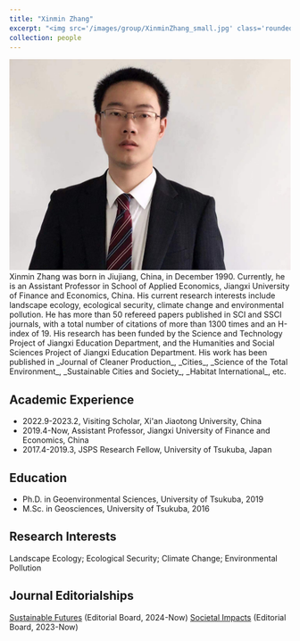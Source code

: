 ```yaml
---
title: "Xinmin Zhang"
excerpt: "<img src='/images/group/XinminZhang_small.jpg' class='rounded-corners'><br/>Principal Investigator"
collection: people
---
```

<img src='/images/group/XinminZhang.jpg' class='rounded-corners'>
<br/>Xinmin Zhang was born in Jiujiang, China, in December 1990. Currently, he is an Assistant Professor in School of Applied Economics, Jiangxi University of Finance and Economics, China. His current research interests include landscape ecology, ecological security, climate change and environmental pollution. He has more than 50 refereed papers published in SCI and SSCI journals, with a total number of citations of more than 1300 times and an H-index of 19. His research has been funded by the Science and Technology Project of Jiangxi Education Department, and the Humanities and Social Sciences Project of Jiangxi Education Department. His work has been published in _Journal of Cleaner Production_, _Cities_, _Science of the Total Environment_, _Sustainable Cities and Society_, _Habitat International_, etc.<br/>

## Academic Experience
* 2022.9-2023.2, Visiting Scholar, Xi'an Jiaotong University, China
* 2019.4-Now, Assistant Professor, Jiangxi University of Finance and Economics, China
* 2017.4-2019.3, JSPS Research Fellow, University of Tsukuba, Japan

## Education
* Ph.D. in Geoenvironmental Sciences, University of Tsukuba, 2019
* M.Sc. in Geosciences, University of Tsukuba, 2016

## Research Interests
Landscape Ecology; Ecological Security; Climate Change; Environmental Pollution

## Journal Editorialships
[Sustainable Futures](https://www.sciencedirect.com/journal/sustainable-futures) (Editorial Board, 2024-Now)
[Societal Impacts](https://www.sciencedirect.com/journal/societal-impacts) (Editorial Board, 2023-Now)
